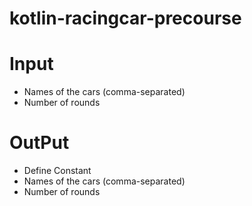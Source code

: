 # kotlin-racingcar-precourse




# Input
- Names of the cars (comma-separated)
- Number of rounds

# OutPut
- Define Constant
- Names of the cars (comma-separated)
- Number of rounds